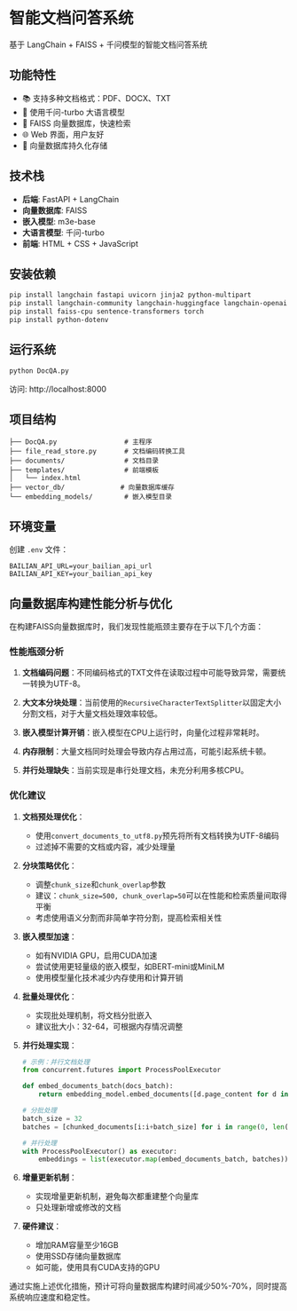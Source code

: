# 智能文档问答系统

基于 LangChain + FAISS + 千问模型的智能文档问答系统

## 功能特性

- 📚 支持多种文档格式：PDF、DOCX、TXT
- 🤖 使用千问-turbo 大语言模型
- 💾 FAISS 向量数据库，快速检索
- 🌐 Web 界面，用户友好
- 🔄 向量数据库持久化存储

## 技术栈

- **后端**: FastAPI + LangChain
- **向量数据库**: FAISS
- **嵌入模型**: m3e-base
- **大语言模型**: 千问-turbo
- **前端**: HTML + CSS + JavaScript

## 安装依赖

```bash
pip install langchain fastapi uvicorn jinja2 python-multipart
pip install langchain-community langchain-huggingface langchain-openai
pip install faiss-cpu sentence-transformers torch
pip install python-dotenv
```

## 运行系统

```bash
python DocQA.py
```

访问: http://localhost:8000

## 项目结构

```
├── DocQA.py                 # 主程序
├── file_read_store.py       # 文档编码转换工具
├── documents/               # 文档目录
├── templates/               # 前端模板
│   └── index.html
├── vector_db/              # 向量数据库缓存
└── embedding_models/        # 嵌入模型目录
```

## 环境变量

创建 `.env` 文件：

```
BAILIAN_API_URL=your_bailian_api_url
BAILIAN_API_KEY=your_bailian_api_key
```

## 向量数据库构建性能分析与优化

在构建FAISS向量数据库时，我们发现性能瓶颈主要存在于以下几个方面：

### 性能瓶颈分析

1. **文档编码问题**：不同编码格式的TXT文件在读取过程中可能导致异常，需要统一转换为UTF-8。

2. **大文本分块处理**：当前使用的`RecursiveCharacterTextSplitter`以固定大小分割文档，对于大量文档处理效率较低。

3. **嵌入模型计算开销**：嵌入模型在CPU上运行时，向量化过程非常耗时。

4. **内存限制**：大量文档同时处理会导致内存占用过高，可能引起系统卡顿。

5. **并行处理缺失**：当前实现是串行处理文档，未充分利用多核CPU。

### 优化建议

1. **文档预处理优化**：
   - 使用`convert_documents_to_utf8.py`预先将所有文档转换为UTF-8编码
   - 过滤掉不需要的文档或内容，减少处理量

2. **分块策略优化**：
   - 调整`chunk_size`和`chunk_overlap`参数
   - 建议：`chunk_size=500, chunk_overlap=50`可以在性能和检索质量间取得平衡
   - 考虑使用语义分割而非简单字符分割，提高检索相关性

3. **嵌入模型加速**：
   - 如有NVIDIA GPU，启用CUDA加速
   - 尝试使用更轻量级的嵌入模型，如BERT-mini或MiniLM
   - 使用模型量化技术减少内存使用和计算开销

4. **批量处理优化**：
   - 实现批处理机制，将文档分批嵌入
   - 建议批大小：32-64，可根据内存情况调整

5. **并行处理实现**：
   ```python
   # 示例：并行文档处理
   from concurrent.futures import ProcessPoolExecutor
   
   def embed_documents_batch(docs_batch):
       return embedding_model.embed_documents([d.page_content for d in docs_batch])
   
   # 分批处理
   batch_size = 32
   batches = [chunked_documents[i:i+batch_size] for i in range(0, len(chunked_documents), batch_size)]
   
   # 并行处理
   with ProcessPoolExecutor() as executor:
       embeddings = list(executor.map(embed_documents_batch, batches))
   ```

6. **增量更新机制**：
   - 实现增量更新机制，避免每次都重建整个向量库
   - 只处理新增或修改的文档

7. **硬件建议**：
   - 增加RAM容量至少16GB
   - 使用SSD存储向量数据库
   - 如可能，使用具有CUDA支持的GPU

通过实施上述优化措施，预计可将向量数据库构建时间减少50%-70%，同时提高系统响应速度和稳定性。
